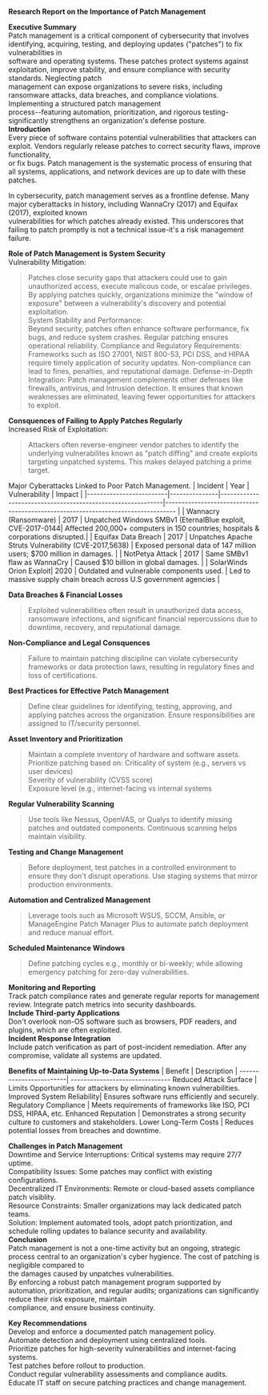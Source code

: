 **Research Report on the Importance of Patch Management**

**Executive Summary**\
Patch management is a critical component of cybersecurity that involves identifying, acquiring, testing, and deploying updates ("patches") to fix vulnerabilities in\
software and operating systems. These patches protect systems against exploitation, improve stability, and ensure compliance with security standards. Neglecting patch\
management can expose organizations to severe risks, including ransomware attacks, data breaches, and compliance violations. Implementing a structured patch management\
process--featuring automation, prioritization, and rigorous testing-significantly strengthens an organization's defense posture.\
**Introduction**\
Every piece of software contains potential vulnerabilities that attackers can exploit. Vendors regularly release patches to correct security flaws, improve functionality,\
or fix bugs. Patch management is the systematic process of ensuring that all systems, applications, and network devices are up to date with these patches.

In cybersecurity, patch management serves as a frontline defense. Many major cyberattacks in history, including WannaCry (2017) and Equifax (2017), exploited known\
vulnerabilities for which patches already existed. This underscores that failing to patch promptly is not a technical issue-it's a risk management failure.

**Role of Patch Management is System Security**\
Vulnerability Mitigation:
> Patches close security gaps that attackers could use to gain unauthorized access, execute malicous code, or escalae privileges. By applying
patches quickly, organizations minimize the "window of exposure" between a vulnerability's discovery and potential exploitation.\
System Stability and Performance:\
> Beyond security, patches often enhance software performance, fix bugs, and reduce system crashes. Regular patching ensures operational reliability.
Compliance and Regulatory Requirements:
> Frameworks such as ISO 27001, NIST 800-53, PCI DSS, and HIPAA require timely application of security updates. Non-compliance can lead to fines, penalties, and reputational damage.
Defense-in-Depth Integration:
> Patch management complements other defenses like firewalls, antivirus, and Intrusion detection. It ensures that known weaknesses are eliminated, leaving fewer opportunities
> for attackers to exploit.

**Consquences of Failing to Apply Patches Regularly**\
Increased Risk of Exploitation:
> Attackers often reverse-engineer vendor patches to identify the underlying vulnerabilites known as "patch diffing" and create exploits targeting unpatched systems. This
> makes delayed patching a prime target.

Major Cyberattacks Linked to Poor Patch Management.
| Incident             | Year          | Vulnerability                                              | Impact                                                                           |
|-------------------------|---------------|------------------------------------------------------------|--------------------------------------------------------------------------------- |
| Wannacry (Ransomware)   | 2017          | Unpatched Windows SMBv1 (EternalBlue exploit, CVE-2017-0144| Affected 200,000+ computers in 150 countries; hospitals & corporations disrupted.|
| Equifax Data Breach     | 2017          | Unpatches Apache Struts Vulnerability (CVE-2017,5638)      | Exposed personal data of 147 million users; $700 million in damages.             |
| NotPetya Attack         | 2017          | Same SMBv1 flaw as WannaCry                                | Caused $10 billion in global damages.                                            |
| SolarWinds Orion Exploit| 2020          | Outdated and vulnerable components used.                   | Led to massive supply chain breach across U.S government agencies                |

**Data Breaches & Financial Losses**
> Exploited vulnerabilities often result in unauthorized data access, ransomware infections, and significant financial repercussions due to downtime, recovery, and reputational damage.

**Non-Compliance and Legal Consquences**
> Failure to maintain patching discipline can violate cybersecurity frameworks or data protection laws, resulting in regulatory fines and loss of certifications.

**Best Practices for Effective Patch Management**
> Define clear guidelines for identifying, testing, approving, and applying patches across the organization. Ensure responsibilities are assigned to IT/security personnel.

**Asset Inventory and Prioritization**
> Maintain a complete inventory of hardware and software assets. Prioritize patching based on:
> Criticality of system (e.g., servers vs user devices)\
> Severity of vulnerability (CVSS score)\
> Exposure level (e.g., internet-facing vs internal systems

**Regular Vulnerability Scanning**
> Use tools like Nessus, OpenVAS, or Qualys to identify missing patches and outdated components. Continuous scanning helps maintain visibility.

**Testing and Change Management**
> Before deployment, test patches in a controlled environment to ensure they don't disrupt operations. Use staging systems that mirror production environments.

**Automation and Centralized Management**
> Leverage tools such as Microsoft WSUS, SCCM, Ansible, or ManageEngine Patch Manager Plus to automate patch deployment and reduce manual effort.

**Scheduled Maintenance Windows**
> Define patching cycles e.g., monthly or bi-weekly; while allowing emergency patching for zero-day vulnerabilities.

**Monitoring and Reporting**\
Track patch compliance rates and generate regular reports for management review. Integrate patch metrics into security dashboards.\
**Include Third-party Applications**\
Don't overlook non-OS software such as browsers, PDF readers, and plugins, which are often exploited.\
**Incident Response Integration**\
Include patch verification as part of post-incident remediation. After any compromise, validate all systems are updated.

**Benefits of Maintaining Up-to-Data Systems**
|    Benefit            | Description                   |
------------------------| -------------------------------
Reduced Attack Surface  | Limits Opportunities for attackers by eliminating known vulnerabilities.
Improved System Reliability| Ensures software runs efficiently and securely.
Regulatory Compliance   | Meets requirements of frameworks like ISO, PCI DSS, HIPAA, etc.
Enhanced Reputation     | Demonstrates a strong security culture to customers and stakeholders.
Lower Long-Term Costs   | Reduces potential losses from breaches and downtime.

**Challenges in Patch Management**\
Downtime and Service Interruptions: Critical systems may require 27/7 uptime.\
Compatibility Issues: Some patches may conflict with existing configurations.\
Decentralized IT Environments: Remote or cloud-based assets compliance patch visiblity.\
Resource Constraints: Smaller organizations may lack dedicated patch teams.\
Solution: Implement automated tools, adopt patch prioritization, and schedule rolling updates to balance security and availability.\
**Conclusion**\
Patch management is not a one-time activity but an ongoing, strategic process central to an organization's cyber hygience. The cost of patching is negligible compared to\
the damages caused by unpatches vulnerabilities.\
By enforcing a robust patch management program supported by automation, prioritization, and regular audits; organizations can significantly reduce their risk exposure, maintain\
compliance, and ensure business continuity.

**Key Recommendations**\
Develop and enforce a documented patch management policy.\
Automate detection and deployment using centralized tools.\
Prioritize patches for high-severity vulnerabilities and internet-facing systems.\
Test patches before rollout to production.\
Conduct regular vulnerability assessments and compliance audits.\
Educate IT staff on secure patching practices and change management.
